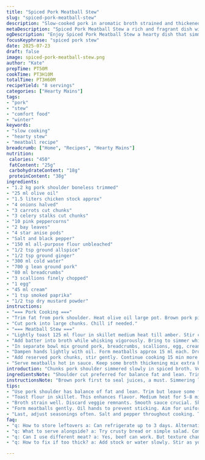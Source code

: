 ```yaml
---
title: "Spiced Pork Meatball Stew"
slug: "spiced-pork-meatball-stew"
description: "Slow-cooked pork in aromatic broth strained and thickened with a spiced flour mix. Meatballs with pork, breadcrumbs, herbs, and winter spices simmered in rich sauce. Subtle warmth from allspice and ginger replaces cloves and cinnamon. Olive oil browns meat. Vegetables used solely for flavor base. Sauce with caramelized flour and mild heat. Traditional but with a mild eastern twist."
metaDescription: "Spiced Pork Meatball Stew a rich and fragrant dish with tender pork and warm spices perfect for a comforting winter meal"
ogDescription: "Enjoy Spiced Pork Meatball Stew a hearty dish that simmers pork and allspice in aromatic broth for unforgettable flavor"
focusKeyphrase: "spiced pork stew"
date: 2025-07-23
draft: false
image: spiced-pork-meatball-stew.png
author: "Kate"
prepTime: PT50M
cookTime: PT3H10M
totalTime: PT3H60M
recipeYield: "8 servings"
categories: ["Hearty Mains"]
tags:
- "pork"
- "stew"
- "comfort food"
- "winter"
keywords:
- "slow cooking"
- "hearty stew"
- "meatball recipe"
breadcrumb: ["Home", "Recipes", "Hearty Mains"]
nutrition: 
 calories: "450"
 fatContent: "25g"
 carbohydrateContent: "18g"
 proteinContent: "38g"
ingredients:
- "1.2 kg pork shoulder boneless trimmed"
- "25 ml olive oil"
- "1.5 liters chicken stock approx"
- "4 onions halved"
- "3 carrots cut chunks"
- "3 celery stalks cut chunks"
- "10 pink peppercorns"
- "2 bay leaves"
- "4 star anise pods"
- "Salt and black pepper"
- "150 ml all-purpose flour unbleached"
- "1/2 tsp ground allspice"
- "1/2 tsp ground ginger"
- "300 ml cold water"
- "700 g lean ground pork"
- "80 ml breadcrumbs"
- "3 scallions finely chopped"
- "1 egg"
- "45 ml cream"
- "1 tsp smoked paprika"
- "1/2 tsp dry mustard powder"
instructions:
- "=== Pork Cooking ==="
- "Trim fat from pork shoulder. Heat olive oil large pot. Brown pork pieces till golden. Salt pepper liberally. Add onions, carrots, celery, peppercorns, bay leaves, star anise. Pour in chicken stock until meat covered plus 100 ml. Bring to boil. Lower heat, cover partially. Simmer 2 hrs 45 min till fork tender. Remove pork. Strain broth through mesh. Reserve 1.6 liters broth, supplement with stock if less. Discard vegetables."
- "Cut pork into large chunks. Chill if needed."
- "=== Meatball Stew ==="
- "Lightly toast 125 ml flour in skillet medium heat till amber. Stir constantly. Sift toasted flour. In bowl, combine sifted flour, remaining raw flour, allspice, ginger. Slowly add cold water, whisk to smooth batter. Adjust water curling"
- "Add batter into broth while whisking vigorously. Bring to simmer whisking to avoid lumps. Season broth with salt and pepper to taste."
- "In separate bowl mix ground pork, breadcrumbs, scallions, egg, cream, smoked paprika, mustard powder. Salt pepper well."
- "Dampen hands lightly with oil. Form meatballs approx 15 ml each. Drop balls into simmering sauce gently. Cover partially. Cook 15 min steady simmer."
- "Add reserved pork chunks, stir gently. Continue cooking 15 min more. Check seasoning adjust if needed."
- "Serve meatballs hot in sauce. Keep some broth thickening mix extra handy if sauce thickens too much."
introduction: "Chunks pork shoulder simmered slowly in spiced broth. Vegetables and aromatics for deep base — onions, celery, carrots, star anise instead of cloves. Pink peppercorns swap black. Flour toasted till caramelized, whisked into broth to thicken. Ground pork with creamy egg, smoky paprika, fresh scallions folded into meatballs. Meatballs gently poached in the sauce, pork chunks added near the end. Broth rich and fragrant. Heat just enough to warm spices, no overpowering cinnamon. Adapted for subtle complexity. Hands-on shaping, slow simmer, patience. No nuts or strong pungency. Winter comfort with a faint eastern whisper."
ingredientsNote: "Shoulder cut preferred for balance fat and lean. Trim fat but maintain some for flavor. Stock amount flexible add as needed to cover meat. Toasting flour key step for nutty flavor, avoid burnt taste. Use unbleached flour for natural tone. Ground allspice and ginger replace original cinnamon and cloves for mild warm aroma. Star anise gives subtle licorice hint, skips clove sharpness. Broth strained well no veggies left, smooth base for sauce. Egg and cream moisten meatballs, breadcrumbs bind gently. Smoked paprika adds mild earthiness, replaces mustard powder partly for depth. Adjust seasoning to personal taste. Oil on hands stops mixture sticking, uniform balls easier. Chilled pork chunks blend flavors better when added mid-cook."
instructionsNote: "Brown pork first to seal juices, a must. Simmering low and slow for nearly 3 hours breaks connective tissue, yields falling apart meat. Skim any foam to keep broth clear. Strain meticulously then measure broth for sauce consistency. Toast flour in batches for even color. Mix flours with spices in bowl, adding cold water slowly avoids lumps. Whisk broth continuously during thickening step prevents clumping. Meatball mix firmly combined but not overworked for tender finish. Simmer balls gently, bubbling only, breaks but holds shape. Add meat chunks last to warm through without drying. Final simmer melds flavors. Salt pepper at multiple steps, careful final tasting. Sauce may be adjusted with extra water or stock. Serve immediately or keep warm gently."
tips:
- "Use pork shoulder has balance of fat and lean. Trim but leave some fat. Adds flavor. Brown meat well for seals. Juices stay inside. Don't rush this step."
- "Toast flour in skillet. This enhances flavor. Medium heat for 5-8 minutes. Stir constantly. Aim for amber color, not dark brown. Important for thickness."
- "Broth strain well. Discard veggie remnants. Smooth sauce crucial. Skimming foam helps too. Clear broth makes a difference in final dish. Measure broth. Adjust as needed."
- "Form meatballs gently. Oil hands to prevent sticking. Aim for uniform size about 15 ml each. Avoid overworking mix. Tender results depend on this. Simmer gently."
- "Last, adjust seasonings often. Salt and pepper throughout cooking. Taste early and adjust late. Spice balance key to final flavor profile. Broth might need more stock."
faq:
- "q: How to store leftovers a: Can refrigerate up to 3 days. Alternatively freeze for a month. Reheat slowly on low to prevent drying out."
- "q: What to serve alongside? a: Try crusty bread or simple salad. Complements flavors. Rice or noodles work too. Absorb the broth well."
- "q: Can I use different meat? a: Yes, beef can work. But texture changes. Adjust cooking time based on cut. Might shorten or extend, check tenderness."
- "q: How to fix if too thick? a: Add stock or water slowly. Stir as you go. Heat should remain low. Prevents clumping and maintains smoothness."

---
```

